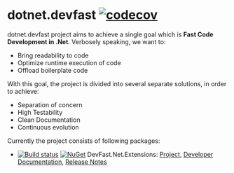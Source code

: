 # dotnet.devfast [![codecov](https://codecov.io/gh/samaysar/dotnet.devfast/graph/badge.svg?token=JQQNSCWGZB)](https://app.codecov.io/gh/samaysar/dotnet.devfast/tree/master)

dotnet.devfast project aims to achieve a single goal which is <strong>Fast Code Development in .Net</strong>. Verbosely speaking, we want to:

- Bring readability to code
- Optimize runtime execution of code
- Offload boilerplate code

With this goal, the project is divided into several separate solutions, in order to achieve:

- Separation of concern
- High Testability
- Clean Documentation
- Continuous evolution

Currently the project consists of following packages:
 - [![Build status](https://ci.appveyor.com/api/projects/status/7naggm2lvjcikgn2?svg=true)](https://ci.appveyor.com/project/samaysar/devfast-dotnet-extensions) [![NuGet](https://buildstats.info/nuget/DevFast.Net.Extensions)](https://www.nuget.org/packages/DevFast.Net.Extensions) DevFast.Net.Extensions: [Project](/DevFast.Net.Extensions), [Developer Documentation](/DevFast.Net.Extensions/docs/index.md 'index'), [Release Notes](https://raw.githubusercontent.com/samaysar/dotnet.devfast/master/DevFast.Net.Extensions/ReleaseNotes.txt)
